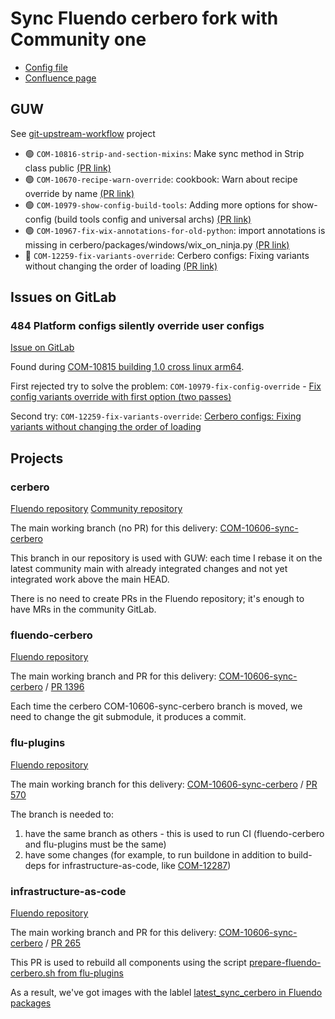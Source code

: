 # Sync Fluendo cerbero fork with Community one

* [Config file](./fluendo-cerbero.toml)
* [Confluence page](https://fluendo.atlassian.net/wiki/spaces/ENG/pages/3957686326/Sync+Fluendo+cerbero+fork+with+Community+one)

## GUW

See [git-upstream-workflow](https://github.com/fluendo/git-upstream-workflow) project

* 🟢 `COM-10816-strip-and-section-mixins`: Make sync method in Strip class public [(PR link)](https://gitlab.freedesktop.org/gstreamer/cerbero/-/merge_requests/1521)
* 🟢 `COM-10670-recipe-warn-override`: cookbook: Warn about recipe override by name [(PR link)](https://gitlab.freedesktop.org/gstreamer/cerbero/-/merge_requests/1497)
* 🟢 `COM-10979-show-config-build-tools`: Adding more options for show-config (build tools config and universal archs) [(PR link)](https://gitlab.freedesktop.org/gstreamer/cerbero/-/merge_requests/1538)
* 🟢 `COM-10967-fix-wix-annotations-for-old-python`: import annotations is missing in cerbero/packages/windows/wix_on_ninja.py [(PR link)](https://gitlab.freedesktop.org/gstreamer/cerbero/-/merge_requests/1536)
* 🔄 `COM-12259-fix-variants-override`: Cerbero configs: Fixing variants without changing the order of loading [(PR link)](https://gitlab.freedesktop.org/gstreamer/cerbero/-/merge_requests/1550)

## Issues on GitLab

### 484 Platform configs silently override user configs
[Issue on GitLab](https://gitlab.freedesktop.org/gstreamer/cerbero/-/issues/484)

Found during [COM-10815 building 1.0 cross linux arm64](https://fluendo.atlassian.net/browse/COM-10815).

First rejected try to solve the problem: `COM-10979-fix-config-override` -  [Fix config variants override with first option (two passes)](https://gitlab.freedesktop.org/gstreamer/cerbero/-/merge_requests/1537)

Second try: `COM-12259-fix-variants-override`:  [Cerbero configs: Fixing variants without changing the order of loading](https://gitlab.freedesktop.org/gstreamer/cerbero/-/merge_requests/1550)

## Projects

### cerbero

[Fluendo repository](https://github.com/fluendo/cerbero)
[Community repository](https://gitlab.freedesktop.org/gstreamer/cerbero)

The main working branch (no PR) for this delivery:
[COM-10606-sync-cerbero](https://github.com/fluendo/cerbero/tree/COM-10606-sync-cerbero)

This branch in our repository is used with GUW:
each time I rebase it on the latest community main with already integrated changes
and not yet integrated work above the main HEAD.

There is no need to create PRs in the Fluendo repository;
it's enough to have MRs in the community GitLab.

### fluendo-cerbero

[Fluendo repository](https://github.com/fluendo/fluendo-cerbero)

The main working branch and PR for this delivery:
[COM-10606-sync-cerbero](https://github.com/fluendo/fluendo-cerbero/tree/COM-10606-sync-cerbero) /
[PR 1396](https://github.com/fluendo/fluendo-cerbero/pull/1396)

Each time the cerbero COM-10606-sync-cerbero branch is moved,
we need to change the git submodule, it produces a commit.

### flu-plugins

[Fluendo repository](https://github.com/fluendo/flu-plugins)

The main working branch for this delivery:
[COM-10606-sync-cerbero](https://github.com/fluendo/flu-plugins/tree/COM-10606-sync-cerbero) /
[PR 570](https://github.com/fluendo/flu-plugins/pull/570)

The branch is needed to:
1. have the same branch as others - this is used to run CI (fluendo-cerbero and flu-plugins must be the same)
1. have some changes (for example, to run buildone in addition to build-deps for infrastructure-as-code, like
[COM-12287](https://fluendo.atlassian.net/browse/COM-12287))

### infrastructure-as-code

[Fluendo repository](https://github.com/fluendo/infrastructure-as-code)

The main working branch and PR for this delivery:
[COM-10606-sync-cerbero](https://github.com/fluendo/infrastructure-as-code/tree/COM-10606-sync-cerbero) /
[PR 265](https://github.com/fluendo/infrastructure-as-code/pull/265)

This PR is used to rebuild all components using the script
[prepare-fluendo-cerbero.sh from flu-plugins](https://github.com/fluendo/flu-plugins/blob/COM-10606-sync-cerbero/scripts/ci/prepare-fluendo-cerbero.sh)

As a result, we've got images with the lablel
[latest_sync_cerbero in Fluendo packages](https://github.com/fluendo/infrastructure-as-code/pkgs/container/docker-flu-plugins-focal-x86-64-projects-codecs-1-0-cross-linux-arm64-cbc/258684249?tag=latest_sync_cerbero)
